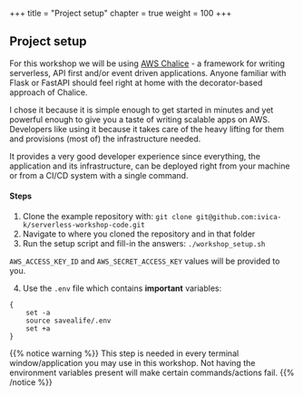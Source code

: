 +++
title = "Project setup"
chapter = true
weight = 100
+++

## Project setup

For this workshop we will be using [AWS Chalice](https://aws.github.io/chalice/) - a framework for writing serverless, 
API first and/or event driven applications. Anyone familiar with Flask or FastAPI should feel right at home with the 
decorator-based approach of Chalice.

I chose it because it is simple enough to get started in minutes and yet powerful enough to give you a taste of writing 
scalable apps on AWS.
Developers like using it because it takes care of the heavy lifting for them and provisions (most of) the infrastructure 
needed.

It provides a very good developer experience since everything, the application and its infrastructure, can be
deployed right from your machine or from a CI/CD system with a single command.

#### Steps

1. Clone the example repository with: `git clone git@github.com:ivica-k/serverless-workshop-code.git`
2. Navigate to where you cloned the repository and in that folder
3. Run the setup script and fill-in the answers: `./workshop_setup.sh`

[//]: # (Run the following script and fill-in the answers: )

[//]: # (```bash)
[//]: # (bash -c "$&#40;curl -s https://gist.githubusercontent.com/ivica-k/e3391169e8749a50608ba78b969da6a3/raw/workshop_setup.sh&#41;")
[//]: # (```)

`AWS_ACCESS_KEY_ID` and `AWS_SECRET_ACCESS_KEY` values will be provided to you.

[//]: # (##### Script output)

[//]: # ()
[//]: # (```bash)

[//]: # (What is your first name? ivica)

[//]: # (Enter AWS_ACCESS_KEY_ID value &#40;will not be echoed&#41;: )

[//]: # (Enter AWS_SECRET_ACCESS_KEY value &#40;will not be echoed&#41;: )

[//]: # (Environment verification:)

[//]: # (------------------------------)

[//]: # (Command output:)

[//]: # (WORKSHOP_NAME=ivica)

[//]: # (AWS_PROFILE=workshop)

[//]: # (AWS_DEFAULT_REGION=eu-central-1)

[//]: # (ENV=dev)

[//]: # ()
[//]: # (Expected output:)

[//]: # (WORKSHOP_NAME=YOUR_FIRST_NAME_HERE)

[//]: # (AWS_PROFILE=workshop)

[//]: # (AWS_DEFAULT_REGION=eu-central-1)

[//]: # (ENV=dev)

[//]: # ()
[//]: # (If the command output is not equal to the expected output, something went wrong. Ask for help :&#41;)

[//]: # ()
[//]: # (AWS credentials verification:)

[//]: # (------------------------------)

[//]: # (Command output:)

[//]: # ({)

[//]: # (    "UserId": "AROA5SLS6UJAFYZYO3O3W:botocore-session-1665226322",)

[//]: # (    "Account": "932785857088",)

[//]: # (    "Arn": "arn:aws:sts::932785857088:assumed-role/serverless_workshop_role/botocore-session-1665226322")

[//]: # (})

[//]: # ()
[//]: # (Expected output:)

[//]: # ({)

[//]: # (    UserId: AROA5SLS6UJAFYZYO3O3W:botocore-session-1234567890,)

[//]: # (    Account: 932785857088,)

[//]: # (    Arn: arn:aws:sts::932785857088:assumed-role/serverless_workshop_role/botocore-session-1234567890)

[//]: # (})

[//]: # ()
[//]: # (If the command output is not similar &#40;they can't be equal&#41; to the expected output, something went wrong. Ask for help :&#41;)

[//]: # (```)

[//]: # ()
[//]: # (As the script says, if the command output is significantly different from the values shown above, please ask for assistance.)

[//]: # (***)

[//]: # ()
[//]: # (If the script executed successfully **you can jump** to the [Donor sign-up page]&#40;../30-donor-signup.html&#41;)


[//]: # (## Manual setup)

[//]: # ()
[//]: # (Jump to the [Donor sign-up page]&#40;../30-donor-signup.html&#41; if you ran the automated setup script.)

[//]: # ()
[//]: # (#### Install Chalice)

[//]: # ()
[//]: # (Python 3.6+ recommended, up to and including 3.9.)

[//]: # ()
[//]: # (```bash{linenos=false})

[//]: # ({)

[//]: # (    mkdir ~/serverless_workshop && cd ~/serverless_workshop)

[//]: # (    python -m pip install virtualenv)

[//]: # (    python -m virtualenv venv)

[//]: # (    source venv/bin/activate)

[//]: # (    python -m pip install chalice==1.27.0)

[//]: # (})

[//]: # (```)

[//]: # ()
[//]: # ({{% notice info %}})

[//]: # (MacOS users might need to create a symlink to the `python3` executable: `ln -s /usr/local/bin/python3 /usr/local/bin/python`)

[//]: # ({{% /notice %}})

[//]: # ()
[//]: # (We have the `chalice` binary now and it's version should be:)

[//]: # ()
[//]: # (```bash{linenos=false})

[//]: # (chalice --version)

[//]: # (```)

[//]: # ()
[//]: # (Outputs:)

[//]: # (```bash{linenos=false})

[//]: # (chalice 1.27.0, python 3.10.2, linux 5.16.15-arch1-1)

[//]: # (```)

[//]: # ()
[//]: # (#### Create a project)

[//]: # ()
[//]: # (Our Chalice project will be called `savealife`.)

[//]: # ()
[//]: # (```bash{linenos=false})

[//]: # (chalice new-project savealife)

[//]: # (```)

[//]: # ()
[//]: # (If you get a warning about using a newer Python version than supported on AWS Lambda please ignore it.)

[//]: # ()
[//]: # (#### Explore the `savealife` folder)

[//]: # ()
[//]: # (Looking at the `savealife` folder we can observe the basic Chalice skeleton:)

[//]: # ()
[//]: # (```bash{linenos=false})

[//]: # (├── app.py)

[//]: # (├── .chalice)

[//]: # (    └── config.json)

[//]: # (├── .gitignore)

[//]: # (└── requirements.txt)

[//]: # (```)

[//]: # ()
[//]: # (As you can probably guess yourself, the dependencies of your app should be listed in `requirements.txt`, your Python)

[//]: # (code goes to `app.py` and `.chalice/config.json` is used for various configuration options supported by Chalice.)

[//]: # ()
[//]: # (#### Install requirements)

[//]: # ()
[//]: # (Change directory to `~/serverless_workshop/savealife/`, this is how you can create the basic requirements file,)

[//]: # (after which you can install it the usual way:)

[//]: # ()
[//]: # (```bash{linenos=false})

[//]: # (cat > requirements.txt <<EOF)

[//]: # (boto3==1.24.75)

[//]: # (botocore>=1.25.2)

[//]: # (EOF)

[//]: # (```)

[//]: # ()
[//]: # (#### Configure .env)

[//]: # ()
[//]: # (Set a variable for your first name since we'll be using that one quite often. Use your own name :&#41;)

[//]: # ()
[//]: # (```bash)

[//]: # (export MY_FIRST_NAME="ivica")

[//]: # (```)

[//]: # ()
[//]: # (To make use of environment variables needed for development we will be using the [python-dotenv]&#40;https://pypi.org/project/python-dotenv/&#41;)

[//]: # (project. In short, it allows us to define arbitrary environment variables through the `.env` file, like so:)

[//]: # ()
[//]: # (```bash{linenos=false})

[//]: # (cat > .env <<EOF)

[//]: # (WORKSHOP_NAME="$MY_FIRST_NAME")

[//]: # (ENV=dev)

[//]: # (AWS_PROFILE=workshop)

[//]: # (AWS_DEFAULT_REGION=eu-central-1)

[//]: # (EOF)

[//]: # (```)

[//]: # ()
[//]: # (Please create this file in the root of your project &#40;`~/serverless_workshop/savealife/.env`&#41; and set the variables as)

[//]: # (shown above, _replacing_ your first name of course.)

4. Use the `.env` file which contains **important** variables:

```bash{linenos=false}
{
    set -a
    source savealife/.env
    set +a
}
```

[//]: # (Verify that environment variables are set correctly:)

[//]: # ()
[//]: # (```bash)

[//]: # (env | grep -ie '\&#40;^WORK\|^ENV\|^AWS\&#41;')

[//]: # (```)

[//]: # ()
[//]: # (```bash)

[//]: # (WORKSHOP_NAME=ivica)

[//]: # (AWS_PROFILE=workshop)

[//]: # (AWS_DEFAULT_REGION=eu-central-1)

[//]: # (ENV=dev)

[//]: # (```)

[//]: # ()
[//]: # ()
{{% notice warning %}}
This step is needed in every terminal window/application you may use in this workshop. Not having the environment
variables present will make certain commands/actions fail.
{{% /notice %}}

[//]: # ()
[//]: # (#### Configure Chalice with your first name)

[//]: # ()
[//]: # (You may be sharing an AWS account with other people so we need a way to distinguish who created what. To make that easy,)

[//]: # (edit `~/serverless_workshop/savealife/.chalice/config.json` to contain your first name, like so:)

[//]: # ()
[//]: # (```)

[//]: # (cat > .chalice/config.json <<EOF )

[//]: # ({)

[//]: # (  "version": "2.0",)

[//]: # (  "app_name": "$MY_FIRST_NAME-savealife",)

[//]: # (  "stages": {)

[//]: # (    "dev": {)

[//]: # (      "api_gateway_stage": "api")

[//]: # (    })

[//]: # (  })

[//]: # (})

[//]: # (EOF)

[//]: # (```)
